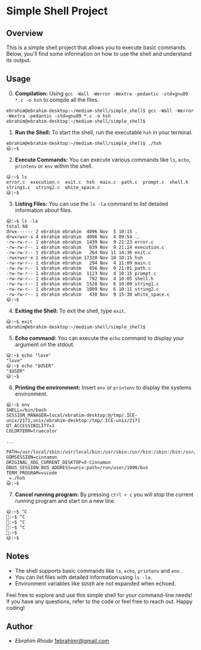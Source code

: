 # Simple Shell Project

## Overview
This is a simple shell project that allows you to execute basic commands. Below, you'll find some information on how to use the shell and understand its output.

## Usage
0. **Compilation:** Using `gcc -Wall -Werror -Wextra -pedantic -std=gnu89 *.c -o hsh` to compile all the files.

```
ebrahim@ebrahim-desktop:~/medium-shell/simple_shell$ gcc -Wall -Werror -Wextra -pedantic -std=gnu89 *.c -o hsh
ebrahim@ebrahim-desktop:~/medium-shell/simple_shell$ 
```

1. **Run the Shell:** To start the shell, run the executable `hsh` in your terminal.
```
ebrahim@ebrahim-desktop:~/medium-shell/simple_shell$ ./hsh
😃:~$ 
```

2. **Execute Commands:** You can execute various commands like `ls`, `echo`, `printenv` or `env` within the shell.

```
😃:~$ ls
error.c  execution.c  exit.c  hsh  main.c  path.c  prompt.c  shell.h  string1.c  string2.c  white_space.c
😃:~$ 
```


3. **Listing Files:** You can use the `ls -la` command to list detailed information about files.
```
😃:~$ ls -la
total 68
drwx------ 2 ebrahim ebrahim  4096 Nov  5 10:15 .
drwxrwxr-x 4 ebrahim ebrahim  4096 Nov  4 09:54 ..
-rw-rw-r-- 1 ebrahim ebrahim  1439 Nov  9 21:23 error.c
-rw-rw-r-- 1 ebrahim ebrahim   639 Nov  9 21:14 execution.c
-rw-rw-r-- 1 ebrahim ebrahim   264 Nov 11 14:36 exit.c
-rwxrwxr-x 1 ebrahim ebrahim 17320 Nov 10 10:15 hsh
-rw-rw-r-- 1 ebrahim ebrahim   294 Nov  4 11:09 main.c
-rw-rw-r-- 1 ebrahim ebrahim   456 Nov  9 21:01 path.c
-rw-rw-r-- 1 ebrahim ebrahim  1123 Nov  4 10:15 prompt.c
-rw-rw-r-- 1 ebrahim ebrahim   792 Nov  4 10:05 shell.h
-rw-rw-r-- 1 ebrahim ebrahim  1528 Nov  6 10:09 string1.c
-rw-rw-r-- 1 ebrahim ebrahim  1009 Nov  6 10:11 string2.c
-rw-rw-r-- 1 ebrahim ebrahim   430 Nov  9 15:30 white_space.c
😃:~$ 
```

4. **Exiting the Shell:** To exit the shell, type `exit`.
```
😃:~$ exit
ebrahim@ebrahim-desktop:~/medium-shell/simple_shell$
```

5. **Echo command:** You can execute the `echo` command to display your argument on the stdout.

```
😃:~$ echo "love"    
"love"
😃:~$ echo "$USER"
"$USER"
😃:~$ 
```

6. **Printing the environment:** Insert `env` or `printenv` to display the systems environment.
```
😃:~$ env
SHELL=/bin/bash
SESSION_MANAGER=local/ebrahim-desktop:@/tmp/.ICE-unix/2171,unix/ebrahim-desktop:/tmp/.ICE-unix/2171
QT_ACCESSIBILITY=1
COLORTERM=truecolor

...

PATH=/usr/local/sbin:/usr/local/bin:/usr/sbin:/usr/bin:/sbin:/bin:/usr/games:/usr/local/games:/snap/bin
GDMSESSION=cinnamon
ORIGINAL_XDG_CURRENT_DESKTOP=X-Cinnamon
DBUS_SESSION_BUS_ADDRESS=unix:path=/run/user/1000/bus
TERM_PROGRAM=vscode
_=./hsh
😃:~$ 
```

7. **Cancel running program:** By pressing `ctrl + c` you will stop the current running program and start on a new line.
```
😃:~$ ^C
🤭:~$ ^C
🤭:~$ ^C
🤭:~$ ^C
🤭:~$ 
😃:~$ 
```




## Notes
- The shell supports basic commands like `ls`, `echo`, `printenv` and `env`.
- You can list files with detailed information using `ls -la`.
- Environment variables like `$USER` are not expanded when echoed.

Feel free to explore and use this simple shell for your command-line needs! If you have any questions, refer to the code or feel free to reach out. Happy coding!

## Author

- *Ebrahim Rhode* <1ebrahimr@gmail.com>

